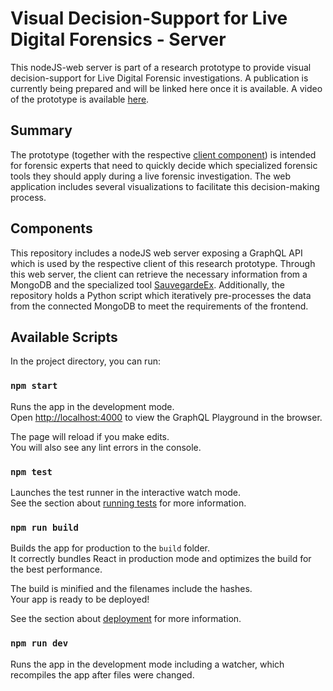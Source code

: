 # Visual Decision-Support for Live Digital Forensics - Server

This nodeJS-web server is part of a research prototype to provide visual decision-support for Live Digital Forensic investigations. A publication is currently being prepared and will be linked here once it is available. A video of the prototype is available [here](https://youtu.be/vY-WYz3UYmw).

## Summary

The prototype (together with the respective [client component](https://github.com/bof64665/LDF_ReactFrontend)) is intended for forensic experts that need to quickly decide which specialized forensic tools they should apply during a live forensic investigation. The web application includes several visualizations to facilitate this decision-making process.

## Components
This repository includes a nodeJS web server exposing a GraphQL API which is used by the respective client of this research prototype. Through this web server, the client can retrieve the necessary information from a MongoDB and the specialized tool [SauvegardeEx](github.com/LudwigEnglbrecht/sauvegardeEX). Additionally, the repository holds a Python script which iteratively pre-processes the data from the connected MongoDB to meet the requirements of the frontend.

## Available Scripts

In the project directory, you can run:

### `npm start`

Runs the app in the development mode.\
Open [http://localhost:4000](http://localhost:4000) to view the GraphQL Playground in the browser.

The page will reload if you make edits.\
You will also see any lint errors in the console.

### `npm test`

Launches the test runner in the interactive watch mode.\
See the section about [running tests](https://facebook.github.io/create-react-app/docs/running-tests) for more information.

### `npm run build`

Builds the app for production to the `build` folder.\
It correctly bundles React in production mode and optimizes the build for the best performance.

The build is minified and the filenames include the hashes.\
Your app is ready to be deployed!

See the section about [deployment](https://facebook.github.io/create-react-app/docs/deployment) for more information.

### `npm run dev`

Runs the app in the development mode including a watcher, which recompiles the app after files were changed.
